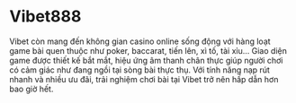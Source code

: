 # Vibet888
Vibet còn mang đến không gian casino online sống động với hàng loạt game bài quen thuộc như poker, baccarat, tiến lên, xì tố, tài xỉu… Giao diện game được thiết kế bắt mắt, hiệu ứng âm thanh chân thực giúp người chơi có cảm giác như đang ngồi tại sòng bài thực thụ. Với tính năng nạp rút nhanh và nhiều ưu đãi, trải nghiệm chơi bài tại Vibet trở nên hấp dẫn hơn bao giờ hết.

